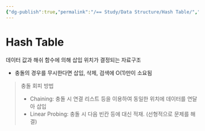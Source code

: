 ```yaml
---
{"dg-publish":true,"permalink":"/== Study/Data Structure/Hash Table/","created":"2023-12-04T23:01:45.000+09:00","updated":"2023-12-04T23:01:45.000+09:00"}
---
```


# Hash Table
데이터 값과 해쉬 함수에 의해 삽입 위치가 결정되는 자료구조

- 충돌의 경우를 무시한다면 삽입, 삭제, 검색에 O(1)만이 소요됨

>충돌 회피 방법
>- Chaining: 충돌 시 연결 리스트 등을 이용하여 동일한 위치에 데이터를 연달아 삽입
>- Linear Probing: 충돌 시 다음 빈칸 등에 대신 적재. (선형적으로 문제를 해결)

